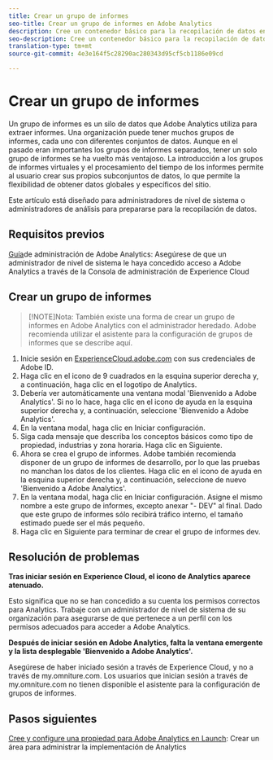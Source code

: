 ```yaml
---
title: Crear un grupo de informes
seo-title: Crear un grupo de informes en Adobe Analytics
description: Cree un contenedor básico para la recopilación de datos en Adobe Analytics.
seo-description: Cree un contenedor básico para la recopilación de datos en Adobe Analytics.
translation-type: tm+mt
source-git-commit: 4e3e164f5c28290ac280343d95cf5cb1186e09cd

---
```



# Crear un grupo de informes

Un grupo de informes es un silo de datos que Adobe Analytics utiliza para extraer informes. Una organización puede tener muchos grupos de informes, cada uno con diferentes conjuntos de datos. Aunque en el pasado eran importantes los grupos de informes separados, tener un solo grupo de informes se ha vuelto más ventajoso. La introducción a los grupos de informes virtuales y el procesamiento del tiempo de los informes permite al usuario crear sus propios subconjuntos de datos, lo que permite la flexibilidad de obtener datos globales y específicos del sitio.

Este artículo está diseñado para administradores de nivel de sistema o administradores de análisis para prepararse para la recopilación de datos.

## Requisitos previos

[Guía](first-admin-guide.md)de administración de Adobe Analytics: Asegúrese de que un administrador de nivel de sistema le haya concedido acceso a Adobe Analytics a través de la Consola de administración de Experience Cloud

## Crear un grupo de informes

> [!NOTE]Nota: También existe una forma de crear un grupo de informes en Adobe Analytics con el administrador heredado. Adobe recomienda utilizar el asistente para la configuración de grupos de informes que se describe aquí.

1. Inicie sesión en [ExperienceCloud.adobe.com](https://experiencecloud.adobe.com) con sus credenciales de Adobe ID.
1. Haga clic en el icono de 9 cuadrados en la esquina superior derecha y, a continuación, haga clic en el logotipo de Analytics.
1. Debería ver automáticamente una ventana modal 'Bienvenido a Adobe Analytics'. Si no lo hace, haga clic en el icono de ayuda en la esquina superior derecha y, a continuación, seleccione 'Bienvenido a Adobe Analytics'.
1. En la ventana modal, haga clic en Iniciar configuración.
1. Siga cada mensaje que describa los conceptos básicos como tipo de propiedad, industrias y zona horaria. Haga clic en Siguiente.
1. Ahora se crea el grupo de informes. Adobe también recomienda disponer de un grupo de informes de desarrollo, por lo que las pruebas no manchan los datos de los clientes. Haga clic en el icono de ayuda en la esquina superior derecha y, a continuación, seleccione de nuevo 'Bienvenido a Adobe Analytics'.
1. En la ventana modal, haga clic en Iniciar configuración.
Asigne el mismo nombre a este grupo de informes, excepto anexar "- DEV" al final. Dado que este grupo de informes sólo recibirá tráfico interno, el tamaño estimado puede ser el más pequeño.
1. Haga clic en Siguiente para terminar de crear el grupo de informes dev.

## Resolución de problemas

**Tras iniciar sesión en Experience Cloud, el icono de Analytics aparece atenuado.**

Esto significa que no se han concedido a su cuenta los permisos correctos para Analytics. Trabaje con un administrador de nivel de sistema de su organización para asegurarse de que pertenece a un perfil con los permisos adecuados para acceder a Adobe Analytics.

**Después de iniciar sesión en Adobe Analytics, falta la ventana emergente y la lista desplegable 'Bienvenido a Adobe Analytics'.**

Asegúrese de haber iniciado sesión a través de Experience Cloud, y no a través de my.omniture.com. Los usuarios que inician sesión a través de my.omniture.com no tienen disponible el asistente para la configuración de grupos de informes.

## Pasos siguientes

[Cree y configure una propiedad para Adobe Analytics en Launch](/help/implement/implement-with-launch/create-analytics-property.md): Crear un área para administrar la implementación de Analytics

